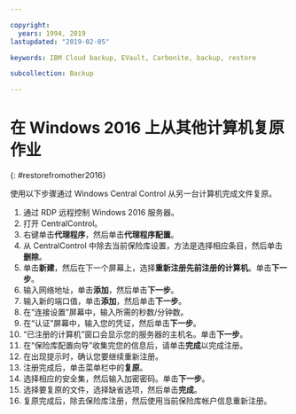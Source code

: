 ```yaml
---

copyright:
  years: 1994, 2019
lastupdated: "2019-02-05"

keywords: IBM Cloud backup, EVault, Carbonite, backup, restore

subcollection: Backup

---
```


# 在 Windows 2016 上从其他计算机复原作业
{: #restorefromother2016}

使用以下步骤通过 Windows Central Control 从另一台计算机完成文件复原。

1. 通过 RDP 远程控制 Windows 2016 服务器。
2. 打开 CentralControl。
3. 右键单击**代理程序**，然后单击**代理程序配置**。
4. 从 CentralControl 中除去当前保险库设置，方法是选择相应条目，然后单击**删除**。
5. 单击**新建**，然后在下一个屏幕上，选择**重新注册先前注册的计算机**。单击**下一步**。
6. 输入网络地址，单击**添加**，然后单击**下一步**。
7. 输入新的端口值，单击**添加**，然后单击**下一步**。
8. 在“连接设置”屏幕中，输入所需的秒数/分钟数。
9. 在“认证”屏幕中，输入您的凭证，然后单击**下一步**。
10. “已注册的计算机”窗口会显示您的服务器的主机名。单击**下一步**。
11.	在“保险库配置向导”收集完您的信息后，请单击**完成**以完成注册。
12. 在出现提示时，确认您要继续重新注册。
13. 注册完成后，单击菜单栏中的**复原**。
9.	选择相应的安全集，然后输入加密密码。单击**下一步**。
10.	选择要复原的文件，选择缺省选项，然后单击**完成**。
11.	复原完成后，除去保险库注册，然后使用当前保险库帐户信息重新注册。
